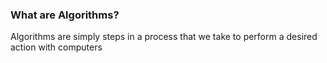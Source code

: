 ### What are Algorithms?

Algorithms are simply steps in a process that we take to perform a desired action with computers
